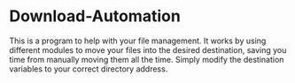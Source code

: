 # Download-Automation
This is a program to help with your file management. It works by using different modules to move your files into the desired destination, 
saving you time from manually moving them all the time. Simply modify the destination variables to your correct directory address.

